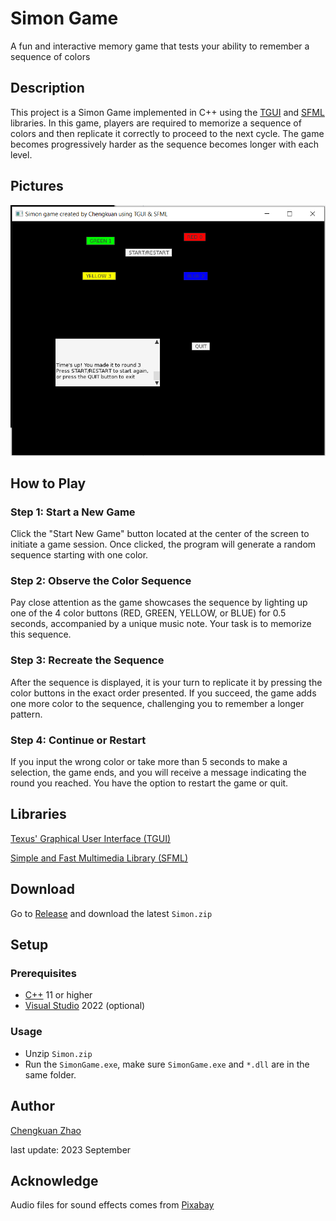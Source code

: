
# Simon Game

A fun and interactive memory game that tests your ability to remember a sequence of colors

## Description

This project is a Simon Game implemented in C++ using the [TGUI](https://tgui.eu/) and [SFML](https://www.sfml-dev.org/) libraries. In this game, players are required to memorize a sequence of colors and then replicate it correctly to proceed to the next cycle. The game becomes progressively harder as the sequence becomes longer with each level.

## Pictures
![ScreenshotOfSimonGame](Pictures/ScreenshotOfSimonGame.png?)

## How to Play

### Step 1: Start a New Game
Click the "Start New Game" button located at the center of the screen to initiate a game session. Once clicked, the program will generate a random sequence starting with one color.

### Step 2: Observe the Color Sequence
Pay close attention as the game showcases the sequence by lighting up one of the 4 color buttons (RED, GREEN, YELLOW, or BLUE) for 0.5 seconds, accompanied by a unique music note. Your task is to memorize this sequence.

### Step 3: Recreate the Sequence
After the sequence is displayed, it is your turn to replicate it by pressing the color buttons in the exact order presented. If you succeed, the game adds one more color to the sequence, challenging you to remember a longer pattern.

### Step 4: Continue or Restart
If you input the wrong color or take more than 5 seconds to make a selection, the game ends, and you will receive a message indicating the round you reached. You have the option to restart the game or quit.

## Libraries

[Texus' Graphical User Interface (TGUI)](https://tgui.eu/)

[Simple and Fast Multimedia Library (SFML)](https://www.sfml-dev.org/)

## Download

Go to [Release](https://github.com/chengkuanz/SimonGame/releases) and download the latest `Simon.zip`

## Setup
### Prerequisites
- [C++](https://isocpp.org/) 11 or higher
- [Visual Studio](https://visualstudio.microsoft.com/) 2022 (optional)

### Usage

- Unzip `Simon.zip`
- Run the `SimonGame.exe`, make sure `SimonGame.exe` and `*.dll` are in the same folder.


## Author

[Chengkuan Zhao](https://github.com/chengkuanz) 

last update: 2023 September 

## Acknowledge

Audio files for sound effects comes from [Pixabay](https://pixabay.com/sound-effects/search/game/)



